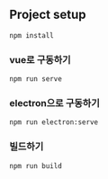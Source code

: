 ## Project setup
```
npm install
```

### vue로 구동하기
```
npm run serve
```

### electron으로 구동하기
```
npm run electron:serve
```

### 빌드하기
```
npm run build
```